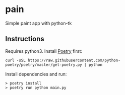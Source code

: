 # pain
Simple paint app with python-tk

## Instructions

Requires python3. Install [Poetry](https://python-poetry.org) first:

```
curl -sSL https://raw.githubusercontent.com/python-poetry/poetry/master/get-poetry.py | python
```

Install dependencies and run:

```
> poetry install
> poetry run python main.py
```
